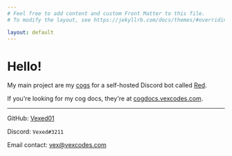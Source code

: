 ```yaml
---
# Feel free to add content and custom Front Matter to this file.
# To modify the layout, see https://jekyllrb.com/docs/themes/#overriding-theme-defaults

layout: default
---
```


# Hello!

My main project are my [cogs](https://s.vexcodes.com/gh/cogs)
for a self-hosted Discord bot called [Red](https://github.com/Cog-Creators/Red-DiscordBot).

If you're looking for my cog docs, they're at [cogdocs.vexcodes.com](https://cogdocs.vexcodes.com).

---

GitHub: [Vexed01](https://s.vexcodes.com/gh)

Discord: `Vexed#3211`

Email contact: [vex@vexcodes.com](mailto:vex@vexcodes.com)
